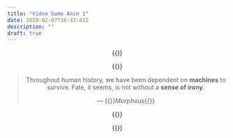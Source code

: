 ```yaml
---
title: "Video Game Anim 1"
date: 2020-02-07T16:43:42Z
description: ""
draft: true
---
```


{{<rawHtml>}}
<style>
main {
  display: flex;
  width: 100%;
  height: 100%;
  justify-content: center;
  align-items: center;
  padding: 2rem;
}

p {
  text-align: center;
}

.vg-text-animation__word {
  display: inline-block;
}

.vg-text-animation__letter--bold {
  position: relative;
  display: inline-block;
}
</style>
{{</rawHtml>}}

> Throughout human history, we have been dependent on **machines** to survive. Fate, it seems, is not without a **sense of irony**.
>
> &mdash; {{<rawHtml>}}<cite>Morpheus</cite>{{</rawHtml>}}

{{<rawHtml>}}
<script>
  (function () {
    const {
      matchMedia: mm
    } = window;

    // feature-sniff for the web animations api
    if (!HTMLElement.prototype.animate) {
      return;
    }

    // accessibility checks
    if (mm && mm('(prefers-reduced-motion: reduce)').matches) {
      return;
    }

    const frames = [
      { transform: 'rotate(-4deg)', offset: 0 },
      { transform: 'rotate(4deg)', offset: 1 }
    ];

    // get the elements from the DOM
    const bold = Array.from(document.querySelectorAll('strong'));

    bold.forEach(b => {
      b.classList.add('vg-text-animation');
      b.innerHTML = `
        <span class="vg-text-animation__word">
          ${b.textContent.trim().replace(/\s/ig,'</span><span class="vg-text-animation__word">$&')}`;     

      const words = Array.from(b.querySelectorAll('.vg-text-animation__word'));
      words.forEach((word, index) => {
        word.innerHTML = word.innerHTML.replace(/\s/g, '');
        word.innerHTML = word.textContent.replace(/\S/g, '<span class="vg-text-animation__letter vg-text-animation__letter--bold">$&</span>');
        if (words.length > 1 && index < words.length - 1) {
          word.innerHTML += '&nbsp;';
        }
      });
    });

    const letters = document.querySelectorAll('.vg-text-animation__letter--bold');
    letters.forEach((l, idx) => {
      l.animate(frames, {
        iterations: Infinity,
        direction: 'normal',
        easing: 'cubic-bezier(0.9,-1,0.1,1)',
        duration: 200,
        delay: idx * 80
      });
    });
  })();
</script>
{{</rawHtml>}}